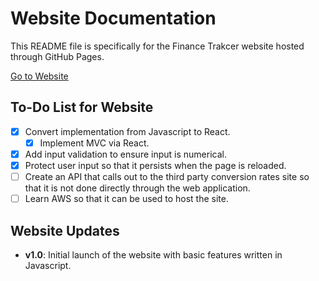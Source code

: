 # Website Documentation

This README file is specifically for the Finance Trakcer website hosted through GitHub Pages.

[Go to Website](https://username.github.io/repository-name)

## To-Do List for Website

- [x] Convert implementation from Javascript to React.
  - [x] Implement MVC via React.
- [x] Add input validation to ensure input is numerical.
- [x] Protect user input so that it persists when the page is reloaded.
- [ ] Create an API that calls out to the third party conversion rates site so that it is not done directly through the web application.
- [ ] Learn AWS so that it can be used to host the site.

## Website Updates

- **v1.0**: Initial launch of the website with basic features written in Javascript.
